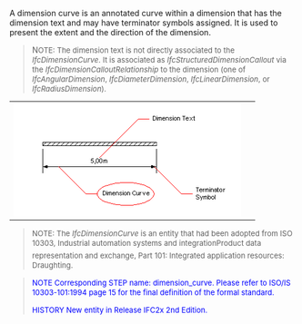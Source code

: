 ﻿A dimension curve is an annotated curve within a dimension that has the dimension text and may have terminator symbols assigned. It is used to present the extent and the direction of the dimension.

> N<font size="-1">OTE: The dimension text is not directly associated to
		  the <i>IfcDimensionCurve</i>. It is associated as
		  <i>IfcStructuredDimensionCallout</i> via the
		  <i>IfcDimensionCalloutRelationship</i> to the dimension (one of
		  <i>IfcAngularDimension</i>, <i>IfcDiameterDimension</i>,
		  <i>IfcLinearDimension</i>, or
		  <i>IfcRadiusDimension</i>).</font>
>

<table> 
		<tr> 
		  <td><img src="figures/ifcdimensioncurve.gif" alt="Dimension Curve" width="400" height="200" border="0"></td> 
		  <td>&nbsp;</td> 
		</tr> 
	 </table>

> <font size="-1">NOTE: The <i>IfcDimensionCurve</i> is an entity that
		  had been adopted from ISO 10303, Industrial automation systems and
		  integration&#151;Product data representation and exchange, Part 101: Integrated
		  application resources: Draughting.</font>
>

> <font color="#0000FF" size="-1"> NOTE Corresponding STEP name:
		  dimension_curve. Please refer to ISO/IS 10303-101:1994 page 15 for the final
		  definition of the formal standard. </font>
> 
> <font size="-1"><font color="#0000FF">HISTORY New entity in Release
		  IFC2x 2nd Edition.</font> </font>
>